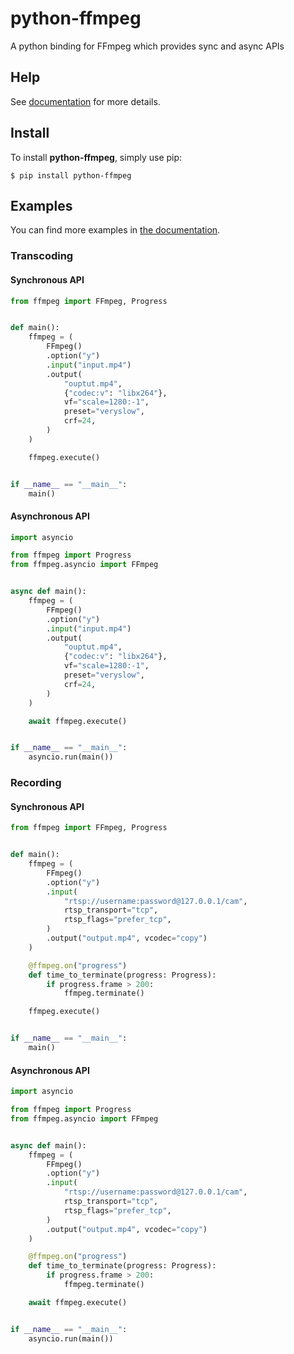 # python-ffmpeg
A python binding for FFmpeg which provides sync and async APIs

## Help
See [documentation](https://python-ffmpeg.readthedocs.io) for more details.

## Install
To install **python-ffmpeg**, simply use pip:

```console
$ pip install python-ffmpeg
```

## Examples
You can find more examples in [the documentation](https://python-ffmpeg.readthedocs.io/).
### Transcoding
#### Synchronous API
```python
from ffmpeg import FFmpeg, Progress


def main():
    ffmpeg = (
        FFmpeg()
        .option("y")
        .input("input.mp4")
        .output(
            "ouptut.mp4",
            {"codec:v": "libx264"},
            vf="scale=1280:-1",
            preset="veryslow",
            crf=24,
        )
    )

    ffmpeg.execute()


if __name__ == "__main__":
    main()
```

#### Asynchronous API
``` python
import asyncio

from ffmpeg import Progress
from ffmpeg.asyncio import FFmpeg


async def main():
    ffmpeg = (
        FFmpeg()
        .option("y")
        .input("input.mp4")
        .output(
            "ouptut.mp4",
            {"codec:v": "libx264"},
            vf="scale=1280:-1",
            preset="veryslow",
            crf=24,
        )
    )

    await ffmpeg.execute()


if __name__ == "__main__":
    asyncio.run(main())
```

### Recording
#### Synchronous API
```python
from ffmpeg import FFmpeg, Progress


def main():
    ffmpeg = (
        FFmpeg()
        .option("y")
        .input(
            "rtsp://username:password@127.0.0.1/cam",
            rtsp_transport="tcp",
            rtsp_flags="prefer_tcp",
        )
        .output("output.mp4", vcodec="copy")
    )

    @ffmpeg.on("progress")
    def time_to_terminate(progress: Progress):
        if progress.frame > 200:
            ffmpeg.terminate()

    ffmpeg.execute()


if __name__ == "__main__":
    main()
```

#### Asynchronous API
``` python
import asyncio

from ffmpeg import Progress
from ffmpeg.asyncio import FFmpeg


async def main():
    ffmpeg = (
        FFmpeg()
        .option("y")
        .input(
            "rtsp://username:password@127.0.0.1/cam",
            rtsp_transport="tcp",
            rtsp_flags="prefer_tcp",
        )
        .output("output.mp4", vcodec="copy")
    )

    @ffmpeg.on("progress")
    def time_to_terminate(progress: Progress):
        if progress.frame > 200:
            ffmpeg.terminate()

    await ffmpeg.execute()


if __name__ == "__main__":
    asyncio.run(main())
```